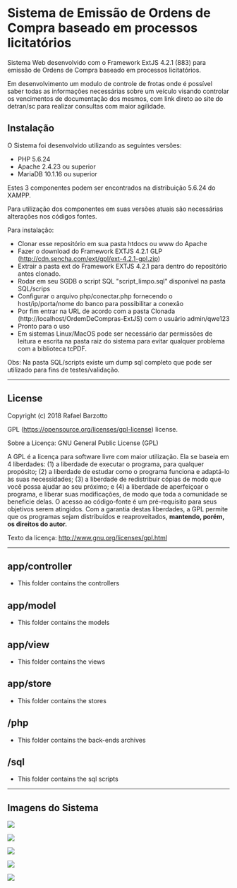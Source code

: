 # Sistema de Emissão de Ordens de Compra baseado em processos licitatórios



Sistema Web desenvolvido com o Framework ExtJS 4.2.1 (883) para emissão de Ordens de Compra baseado em processos licitatórios.

Em desenvolvimento um modulo de controle de frotas onde é possível saber todas as informações necessárias sobre um veículo visando controlar os vencimentos de documentação dos mesmos, com link direto ao site do detran/sc para realizar consultas com maior agilidade.


## Instalação

O Sistema foi desenvolvido utilizando as seguintes versões:
 - PHP 5.6.24
 - Apache 2.4.23 ou superior
 - MariaDB 10.1.16 ou superior

Estes 3 componentes podem ser encontrados na distribuição 5.6.24 do XAMPP.

Para utilização dos componentes em suas versões atuais são necessárias alterações nos códigos fontes.

Para instalação:
 - Clonar esse repositório em sua pasta htdocs ou www do Apache
 - Fazer o download do Framework EXTJS 4.2.1 GLP (http://cdn.sencha.com/ext/gpl/ext-4.2.1-gpl.zip)
 - Extrair a pasta ext do Framework EXTJS 4.2.1 para dentro do repositório antes clonado.
 - Rodar em seu SGDB o script SQL "script_limpo.sql" disponível na pasta SQL/scrips
 - Configurar o arquivo php/conectar.php fornecendo o host/ip/porta/nome do banco para possibilitar a conexão
 - Por fim entrar na URL de acordo com a pasta Clonada (http://localhost/OrdemDeCompras-ExtJS) com o usuário admin/qwe123
 - Pronto para o uso
 - Em sistemas Linux/MacOS pode ser necessário dar permissões de leitura e escrita na pasta raiz do sistema para evitar qualquer problema com a biblioteca tcPDF.

Obs: Na pasta SQL/scripts existe um dump sql completo que pode ser utilizado para fins de testes/validação.

----
## License

Copyright (c) 2018 Rafael Barzotto

GPL (https://opensource.org/licenses/gpl-license) license.

Sobre a Licença: GNU General Public License (GPL)

A GPL é a licença para software livre com maior utilização. Ela se baseia em 4 liberdades: (1) a liberdade de executar o programa, para qualquer propósito; (2) a liberdade de estudar como o programa funciona e adaptá-lo às suas necessidades; (3) a liberdade de redistribuir cópias de modo que você possa ajudar ao seu próximo; e (4) a liberdade de aperfeiçoar o programa, e liberar suas modificações, de modo que toda a comunidade se beneficie delas.
O acesso ao código-fonte é um pré-requisito para seus objetivos serem atingidos. Com a garantia destas liberdades, a GPL permite que os programas sejam distribuídos e reaproveitados, **mantendo, porém, os direitos do autor.**

Texto da licença: http://www.gnu.org/licenses/gpl.html

----



## app/controller

  - This folder contains the controllers

## app/model

  - This folder contains the models

## app/view

  - This folder contains the views

## app/store

  - This folder contains the stores

## /php

  - This folder contains the back-ends archives

## /sql

  - This folder contains the sql scripts
  
----
## Imagens do Sistema  
  
![](https://i.imgur.com/dIthPTn.jpg)

![](https://i.imgur.com/Mzo8o3V.jpg)

![](https://i.imgur.com/JomrYsE.jpg)

![](https://i.imgur.com/xDiKsK1.jpg)

![](https://i.imgur.com/XZAEg0I.jpg)
